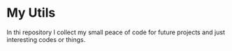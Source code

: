 # My Utils

In thi repository I collect my small peace of code for future projects and just
interesting codes or things.